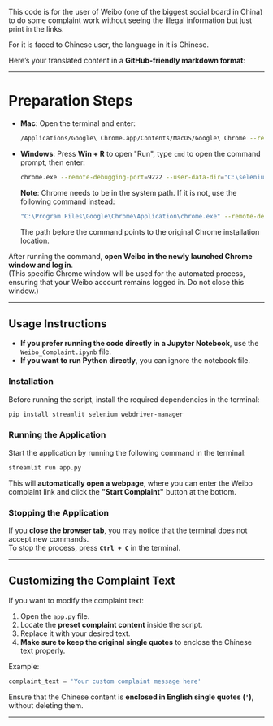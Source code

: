 This code is for the user of Weibo (one of the biggest social board in China) to do some complaint work without seeing the illegal information but just print in the links.

For it is faced to Chinese user, the language in it is Chinese.


Here’s your translated content in a **GitHub-friendly markdown format**:

---

# **Preparation Steps**
- **Mac**: Open the terminal and enter:
  ```sh
  /Applications/Google\ Chrome.app/Contents/MacOS/Google\ Chrome --remote-debugging-port=9222 --user-data-dir="/tmp/ChromeProfile"
  ```
- **Windows**: Press **Win + R** to open "Run", type `cmd` to open the command prompt, then enter:
  ```sh
  chrome.exe --remote-debugging-port=9222 --user-data-dir="C:\selenium\ChromeProfile"
  ```
  **Note**: Chrome needs to be in the system path. If it is not, use the following command instead:
  ```sh
  "C:\Program Files\Google\Chrome\Application\chrome.exe" --remote-debugging-port=9222 --user-data-dir="C:\selenium\ChromeProfile"
  ```
  The path before the command points to the original Chrome installation location.

After running the command, **open Weibo in the newly launched Chrome window and log in**.  
(This specific Chrome window will be used for the automated process, ensuring that your Weibo account remains logged in. Do not close this window.)

---

## **Usage Instructions**
- **If you prefer running the code directly in a Jupyter Notebook**, use the `Weibo_Complaint.ipynb` file.
- **If you want to run Python directly**, you can ignore the notebook file.

### **Installation**
Before running the script, install the required dependencies in the terminal:
```sh
pip install streamlit selenium webdriver-manager
```

### **Running the Application**
Start the application by running the following command in the terminal:
```sh
streamlit run app.py
```
This will **automatically open a webpage**, where you can enter the Weibo complaint link and click the **"Start Complaint"** button at the bottom.

### **Stopping the Application**
If you **close the browser tab**, you may notice that the terminal does not accept new commands.  
To stop the process, press **`Ctrl + C`** in the terminal.

---

## **Customizing the Complaint Text**
If you want to modify the complaint text:
1. Open the `app.py` file.
2. Locate the **preset complaint content** inside the script.
3. Replace it with your desired text.
4. **Make sure to keep the original single quotes** to enclose the Chinese text properly.

Example:
```python
complaint_text = 'Your custom complaint message here'
```
Ensure that the Chinese content is **enclosed in English single quotes (`'`),** without deleting them.

---
